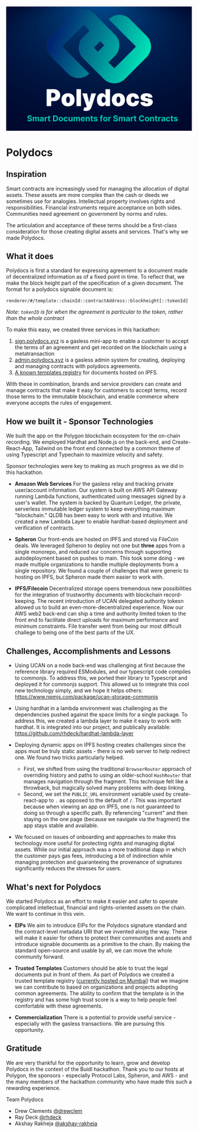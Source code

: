 ![Polydocs Logo](/assets/Polydocs%20Devpost%20Thumbnail.png)
# Polydocs
## Inspiration
Smart contracts are increasingly used for managing the allocation of digital assets. These assets are more complex than the cash or deeds we sometimes use for analogies. Intellectual property involves rights and responsibilities. Financial instruments require acceptance on both sides. Communities need agreement on government by norms and rules.

The articulation and acceptance of these terms should be a first-class consideration for those creating digital assets and services. That's why we made Polydocs. 
## What it does
Polydocs is first a standard for expressing agreement to a document made of decentralized information as of a fixed point in time. To reflect that, we make the block height part of the specification of a given document. The format for a polydocs signable document is:

    renderer/#/template::chainId::contractAddress::blockheight[::tokenId]
*Note: `tokenID` is for when the agreement is particular to the token, rather than the whole contract*

To make this easy, we created three services in this hackathon:

1) [sign.polydocs.xyz](https://sign.polydocs.xyz) is a gasless mini-app to enable a customer to accept the terms of an agreement and get recorded on the blockchain using a metatransaction 
2) [admin.polydocs.xyz](https://admin.polydocs.xyz) is a gasless admin system for creating, deploying and managing contracts with polydocs agreements. 
3) [A known templates registry](https://mumbai.polygonscan.com/address/0xC1871e6dc374650c1EcFFEf171DC5465a54c008d) for documents hosted on IPFS.

With these in combination, brands and service providers can create and manage contracts that make it easy for customers to accept terms, record those terms to the immutable blockchain, and enable commerce where everyone accepts the rules of engagement. 


## How we built it - Sponsor Technologies

We built the app on the Polygon blockchain ecosystem for the on-chain recording. We employed Hardhat and Node.js on the back-end, and Create-React-App, Tailwind on the front end connected by a common theme of using Typescript and Typechain to maximize velocity and safety. 

Sponsor technologies were key to making as much progress as we did in this hackathon.

* **Amazon Web Services** For the gasless relay and tracking private user/account information. Our system is built on AWS API Gateway running Lambda functions, authenticated using messages signed by a user's wallet. The system is backed by Quantum Ledger, the private, serverless immutable ledger system to keep everything maximum "blockchain." QLDB has been easy to work with and intuitive. We created a new Lambda Layer to enable hardhat-based deployment and verification of contracts. 

* **Spheron** Our front-ends are hosted on IPFS and stored via FileCoin deals. We leveraged Spheron to deploy not one but **three** apps from a single monorepo, and reduced our concerns through supporting autodeployment based on pushes to main. This took some doing - we made multiple organizations to handle multiple deployments from a single repository. We found a couple of challenges that were generic to hosting on IPFS, but Spheron made them easier to work with. 

* **IPFS/Filecoin** Decentralized storage opens tremendous new possibilities for the integration of trustworthy documents with blockchain record-keeping. The recent introduction of UCAN delegated authority tokesn allowed us to build an even-more-decentralized experience. Now our AWS web2 back-end can ship a time and authority limited token to the front end to facilitate direct uploads for maximum performance and minimum constraints. File transfer went from being our most difficult challege to being one of the best parts of the UX. 

## Challenges, Accomplishments and Lessons

* Using UCAN on a node back-end was challenging at first because the reference library required ESModules, and our typescript code compiles to commonjs. To address this, we ported their library to Typescript and deployed it for commonjs support. This allowed us to integrate this cool new technology simply, and we hope it helps others: https://www.npmjs.com/package/ucan-storage-commonjs

* Using hardhat in a lambda environment was challenging as the dependencies pushed against the space limits for a single package. To address this, we created a lambda layer to make it easy to work with hardhat. It is integrated into our project, and publically available: https://github.com/rhdeck/hardhat-lambda-layer 

* Deploying dynamic apps on IPFS hosting creates challenges since the apps must be truly static assets - there is no web server to help redirect one. We found two tricks particularly helped. 
  * First, we shifted from using the traditional `BrowserRouter` approach of overriding history and paths to using an older-school `HashRouter` that manages navigation through the fragment. This technique felt like a throwback, but magically solved many problems with deep linking. 
  * Second, we set the `PUBLIC_URL` environment variable used by create-react-app to `.` as opposed to the default of `/`. This was important because when viewing an app on IPFS, one is not guaranteed to doing so through a specific path. By referencing "current" and then staying on the one page (because we navigate via the fragment) the app stays stable and available. 

* We focused on issues of onboarding and approaches to make this technology more useful for protecting rights and managing digital assets. While our initial approach was a more traditional dapp in which the customer pays gas fees, introducing a bit of indirection while managing protection and guaranteeing the provenance of signatures significantly reduces the stresses for users. 

## What's next for Polydocs

We started Polydocs as an effort to make it easier and safer to operate complicated intellectual, financial and rights-oriented assets on the chain. We want to continue in this vein.

* **EIPs** We aim to introduce EIPs for the Polydocs signature standard and the contract-level metadata URI that we invented along the way. These will make it easier for others to protect their communities and assets and introduce signable documents as a primitive to the chain. By making the standard open-source and usable by all, we can move the whole community forward. 

* **Trusted Templates** Customers should be able to trust the legal documents put in front of them. As part of Polydocs we created a trusted template registry ([currently hosted on Mumbai](https://mumbai.polygonscan.com/address/0xC1871e6dc374650c1EcFFEf171DC5465a54c008d)) that we imagine we can contribute to based on organizations and projects adopting common agreements. The ability to confirm that the template is in the registry and has some high trust score is a way to help people feel comfortable with these agreements. 

* **Commercialization** There is a potential to provide useful service - especially with the gasless transactions. We are pursuing this opportunity. 

## Gratitude

We are very thankful for the opportunity to learn, grow and develop Polydocs in the context of the Buidl hackathon. Thank you to our hosts at Polygon, the sponsors - especially Protocol Labs, Spheron, and AWS - and the many members of the hackathon community who have made this such a rewarding experience. 

Team Polydocs

* Drew Clements [@drewclem](https://github.com/drewclem)
* Ray Deck [@rhdeck](https://github.com/rhdeck)
* Akshay Rakheja [@akshay-rakheja](https://github.com/akshay-rakheja)

